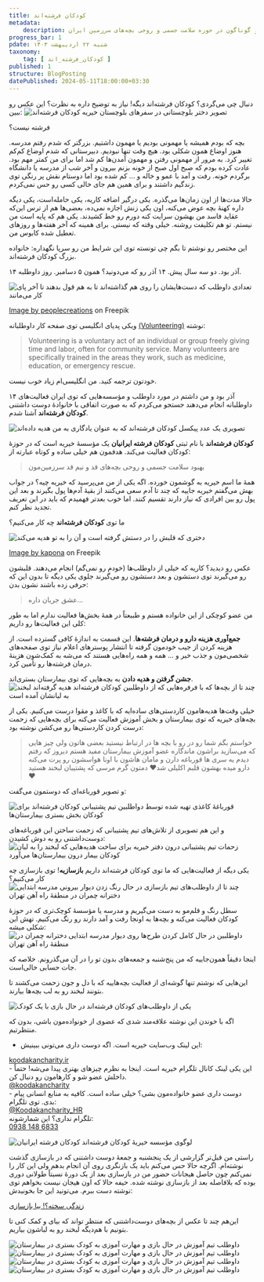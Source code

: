 ```yaml
---
title: کودکان فرشته‌اند
metadata: 
    description: مؤسسه خیریه کودکان فرشته‌اند کودکان فرشته ایرانیان یک خیریه داوطلبی با فعالیت‌های متنوع و گوناگون در حوزه سلامت جسمی و روحی بچه‌های سرزمین ایران
progress_bar: 1
pdate: شنبه ۲۲ اردیبهشت ۱۴۰۳
taxonomy:
    tag: [ کودکان_فرشته_اند ]
published: 1
structure: BlogPosting
datePublished: 2024-05-11T18:00:00+03:30
---
```


دنبال چی می‌گردی؟ کودکان فرشته‌اند دیگه! نیاز به توضیح داره به نظرت؟ این عکس رو ببین:
![ تصویر دختر بلوچستانی در سفرهای بلوچستان خیریه کودکان فرشته‌اند](zf4.webp)

فرشته نیست؟

بچه که بودم همیشه یا مهمونی بودیم یا مهمون داشتیم. بزرگتر که شدم رفتم مدرسه. هنوز اوضاع همون شکلی بود. هیچ وقت تنها نبودیم. دبیرستانی که شدم اوضاع کم‌کم تغییر کرد. به مرور از مهمونی رفتن و مهمون آمدن‌ها کم شد اما برای من کمتر مهم بود. عادت کرده بودم که صبح اول صبح از خونه بزنم بیرون و آخر شب از مدرسه یا دانشگاه برگردم خونه. رفت و آمد با عمو و خاله و ... کم شده بود اما دوستام نقش پر رنگی توی زندگیم داشتند و برای همین هم جای خالی کسی رو حس نمی‌کردم.

حالا مدت‌ها از اون زمان‌ها می‌گذره. یکی درگیر اضافه کاریه، یکی حامله‌است، یکی دیگه داره کهنهٔ بچه عوض می‌کنه، اون یکی زنش اجازه نمی‌ده، بعضی‌ها هم از ترس این‌که عقاید فاسد من بهشون سرایت کنه دورم رو خط کشیدند. یکی هم که پایه است من نیستم. تو هم تکلیفت روشنه. خیلی وقته که نیستی. برای همینه که آخر هفته‌ها و روزهای تعطیل شده کابوس من.

این مختصر رو نوشتم تا بگم چی تونسته توی این شرایط من رو سرپا نگهداره: خانواده بزرگ کودکان فرشته‌اند.

۱۴ آذر بود. دو سه سال پیش. ۱۴ آذر رو که می‌دونید؟ همون ۵ دسامبر. روز داوطلبه.

![ تعدادی داوطلب که دست‌هایشان را روی هم گذاشته‌اند تا به هم قول بدهند تا آخر پای کار می‌مانند ](zt1.webp?loading=lazy)
<div class="align-center">
<a href="https://www.freepik.com/free-photo/business-executives-with-hand-stacked_1005993.htm">Image by peoplecreations</a> on Freepik
</div>

ویکی پدیای انگلیسی توی صفحه کار داوطلبانه
[(Volunteering)](https://en.wikipedia.org/wiki/Volunteering)
نوشته:

<div dir=ltr>
<blockquote> Volunteering is a voluntary act of an individual or group freely giving time and labor, often for community service. Many volunteers are specifically trained in the areas they work, such as medicine, education, or emergency rescue. </blockquote>
</div>

خودتون ترجمه کنید. من انگلیسی‌ام زیاد خوب نیست.

۱۴ آذر بود و من داشتم در مورد داوطلب و مؤسسه‌هایی که توی ایران فعالیت‌های داوطلبانه انجام می‌دهند جستجو می‌کردم که به صورت اتفاقی با خانوادهٔ دوست داشتنی **کودکان فرشته‌اند** آشنا شدم.

![ تصویری یک عدد پیکسل کودکان فرشته‌اند که به عنوان یادگاری به من هدیه داده‌اند ](zf11.webp?loading=lazy)

**کودکان فرشته‌اند** با نام ثبتی **کودکان فرشته ایرانیان** یک مؤسسهٔ خیریه است که در حوزهٔ کودکان فعالیت می‌کند. هدفمون هم خیلی ساده و کوتاه عبارته از:

> بهبود  سلامت جسمی و روحی بچه‌های قد و نیم قد سرزمین‌مون


همهٔ ما اسم خیریه به گوشمون خورده. اگه یکی از من می‌پرسید که خیریه چیه؟ در جواب بهش می‌گفتم خیریه جاییه که چند تا آدم سعی می‌کنند از بقیهٔ آدم‌ها پول بگیرند و بعد این پول رو بین افرادی که نیاز دارند تقسیم کنند. اما خوب بعدتر فهمیدم که باید در این تعریف تجدید نظر کنم. 

ما توی **کودکان فرشته‌اند** چه کار می‌کنیم؟

![ دختری که قلبش را در دستش گرفته است و آن را به تو هدیه می‌کند ](zt2.webp?loading=lazy)
<div class="align-center">
<a href="https://www.freepik.com/premium-vector/female-hands-giving-red-heart-from-splash-watercolor-hand-drawn-sketch-illustration-paints_9939796.htm">Image by kapona</a> on Freepik
</div>

عکس رو دیدید؟ کاریه که خیلی از داوطلب‌ها (خودم رو نمی‌گم) انجام می‌دهند. قلبشون رو می‌گیرند توی دستشون و بعد دستشون رو می‌گیرند جلوی یکی دیگه تا بدون این که حرفی زده باشند نشون بدن:

> عشق جریان داره... 

من عضو کوچکی از این خانواده هستم و طبیعتاً در همهٔ بخش‌ها فعالیت ندارم اما به طور کلی این فعالیت‌ها رو داریم:

**جمع‌آوری هزینه دارو و درمان فرشته‌ها**. این قسمت به اندازهٔ کافی گسترده است. از هزینه کردن از جیب خودمون گرفته تا انتشار پوستر‌های اعلام نیاز توی صفحه‌های شخصی‌مون و جذب خیر و  ... همه و همه راه‌هایی هستند که می‌شه به کمک‌شون هزینهٔ درمان فرشته‌ها رو تأمین کرد.

**جشن گرفتن و هدیه دادن** به بچه‌هایی که توی بیمارستان بستری‌اند. 
![ چند تا از بچه‌ها که با فرفره‌هایی که از داوطلبین کودکان فرشته‌اند هدیه گرفته‌اند لبخند به لبانشان آمده است ](zf8.webp?loading=lazy)

خیلی وقت‌ها هدیه‌هامون کاردستی‌های ساده‌ایه که با کاغذ و مقوا درست می‌کنیم. یکی از بچه‌های خیریه که توی بیمارستان و بخش آموزش فعالیت می‌کنه برای بچه‌هایی که زحمت درست کردن کاردستی‌ها رو می‌کشن نوشته بود:

> خواستم بگم شما رو در رو با بچه ها در ارتباط نیستید بعضی هاتون
ولی چیز هایی که می‌سازید براشون ماندگاره
عضو آموزش بیمارستان مفید هستم دیروز که رفتم دیدم یه سری ها قورباغه دارن و مامان هاشون با اونا هواسشون رو پرت می‌کنه دارو میده بهشون قلبم اکلیلی شد❤️
دمتون گرم 
مرسی که پشتیبان لبخند هستید❤️

و تصویر قورباغه‌ای که دوستمون می‌گفت:

![ قورباغهٔ کاغذی تهیه شده توسط دواطلبین تیم پشتیبانی کودکان فرشته‌اند برای کودکان بخش بستری بیمارستان‌ها ](zf.webp?loading=lazy)

و این هم تصویری از تلاش‌های تیم پشتیبانی که زحمت ساختن این قورباغه‌های دوست‌داشتنی رو به دوش کشیدن:
![ زحمات تیم پشتیبانی درون دفتر خیریه برای ساخت هدیه‌هایی که لبخند را به لبان کودکان بیمار درون بیمارستان‌ها می‌آورد ](zf2.webp?loading=lazy)

یکی دیگه از فعالیت‌هایی که ما توی کودکان فرشته‌اند داریم **بازسازیه**! توی بازسازی چه کار می‌کنیم؟ 
![ چند تا از داوطلب‌های تیم بازسازی در حال رنگ زدن دیوار بیرونی مدرسه ابتدایی دخترانه چمران در منطقهٔ راه آهن تهران ](zf9.webp?loading=lazy)

سطل رنگ و قلم‌مو به دست می‌گیریم و مدرسه یا مؤسسه‌ٔ کوچک‌تری که در حوزهٔ کودکان فعالیت می‌کنه و بچه‌ها به اونجا رفت و آمد دارند رو رنگ می‌کنیم. تهش این شکلی میشه:
![ داوطلبین در حال کامل کردن طرح‌ها روی دیوار مدرسه ابتدایی دخترانه چمران در منطقهٔ راه آهن تهران ](zf10.webp?loading=lazy)

 اینجا دقیقاً همون‌جاییه که من پنج‌شنبه و جمعه‌های بدون تو را در آن می‌گذرونم. خلاصه که جات حسابی خالی‌است.

این‌هایی که نوشتم تنها گوشه‌ای از فعالیت بچه‌هاییه که با دل و جون زحمت می‌کشند تا بتونند لبخند رو به لب بچه‌ها بیارند.

![ یکی از داوطلب‌های کودکان فرشته‌اند در حال بازی با یک کودک ](zf3.webp?loading=lazy)

اگه با خوندن این نوشته علاقه‌مند شدی که عضوی از خونواده‌مون باشی، بدون که منتظرتیم.

- این لینک وب‌سایت خیریه است. اگه دوست داری می‌تونی ببینیش:
<div dir=ltr>
<a href="https://koodakancharity.ir">koodakancharity.ir</a> 
</div>
- این یکی لینک کانال تلگرام خیریه است. اینجا به نظرم چیزهای بهتری پیدا می‌شه! حتماً داخلش عضو شو و کارهامون رو دنبال کن.
<div dir=ltr>
<a href="https://t.me/koodakancharity">@koodakancharity</a> 
</div>
- دوست داری عضو خانواده‌مون بشی؟ خیلی ساده است. کافیه به منابع انسانی پیام بدی. توی تلگرام:
<div dir=ltr>
<a href="https://t.me/Koodakancharity_HR">@Koodakancharity_HR</a> 
</div>
تلگرام نداری؟ این شمارشونه:
<div dir=ltr>
<a href="tel:+989381486833">0938 148 6833</a> 
</div>

![ لوگوی مؤسسه خیریهٔ کودکان فرشته‌اند کودکان فرشته ایرانیان ](kc-logo.webp)

راستی من قبل‌تر گزارشی از یک پنجشنبه و جمعهٔ دوست داشتنی که در بازسازی گذشت نوشته‌ام. اگرچه حالا حس می‌کنم باید یک بازنگری روی آن انجام بدهم ولی این کار را نمی‌کنم چون حاصل هیجانات حضور من در بازسازی بعد از یک دورهٔ نسبتاً طولانی دوری بوده که بلافاصله بعد از بازسازی نوشته شده. حیفه حالا که اون هیجان نیست بخواهم توی نوشته دست ببرم. می‌تونید این جا بخونیدش:

<a href="/blog/zendegi_sakhte_bia_bazsazi"><p class="alert alert-title" > زندگی سخته؟! بیا بازسازی </p></a>

این‌هم چند تا عکس از بچه‌های دوست‌داشتنی که منتظر تواند که بیای و کمک کنی تا بتونیم با هم‌دیگه لبخند رو به لباشون بیاریم.


![ داوطلب تیم آموزش در حال بازی و مهارت آموزی به کودک بستری در بیمارستان](zf1.webp?loading=lazy)
![ داوطلب تیم آموزش در حال بازی و مهارت آموزی به کودک بستری در بیمارستان ](zf5.webp?loading=lazy)
![ داوطلب تیم آموزش در حال بازی و مهارت آموزی به کودک بستری در بیمارستان ](zf6.webp?loading=lazy)
![ داوطلب تیم آموزش در حال بازی و مهارت آموزی به کودک بستری در بیمارستان ](zf7.webp?loading=lazy)


